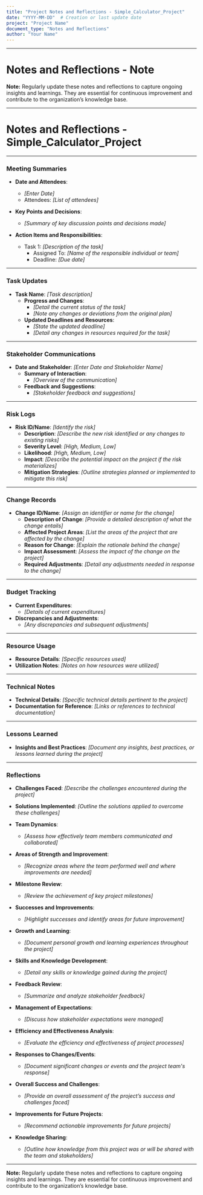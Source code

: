 ```yaml
---
title: "Project Notes and Reflections - Simple_Calculator_Project"
date: "YYYY-MM-DD"  # Creation or last update date
project: "Project Name"
document_type: "Notes and Reflections"
author: "Your Name"
---
```

---
# Notes and Reflections - Note

**Note:** Regularly update these notes and reflections to capture ongoing insights and learnings. They are essential for continuous improvement and contribute to the organization’s knowledge base.

--- 
# Notes and Reflections - Simple_Calculator_Project

---

### **Meeting Summaries**

- **Date and Attendees**:  
  - *[Enter Date]*  
  - Attendees: *[List of attendees]*  

- **Key Points and Decisions**:  
  - *[Summary of key discussion points and decisions made]*

- **Action Items and Responsibilities**:  
  - Task 1: *[Description of the task]*  
    - Assigned To: *[Name of the responsible individual or team]*  
    - Deadline: *[Due date]*

---

### **Task Updates**

- **Task Name**: *[Task description]*  
  - **Progress and Changes**:  
    - *[Detail the current status of the task]*  
    - *[Note any changes or deviations from the original plan]*  
  - **Updated Deadlines and Resources**:  
    - *[State the updated deadline]*  
    - *[Detail any changes in resources required for the task]*

---

### **Stakeholder Communications**

- **Date and Stakeholder**: *[Enter Date and Stakeholder Name]*  
  - **Summary of Interaction**:  
    - *[Overview of the communication]*  
  - **Feedback and Suggestions**:  
    - *[Stakeholder feedback and suggestions]*

---

### **Risk Logs**

- **Risk ID/Name**: *[Identify the risk]*  
  - **Description**: *[Describe the new risk identified or any changes to existing risks]*  
  - **Severity Level**: *[High, Medium, Low]*  
  - **Likelihood**: *[High, Medium, Low]*  
  - **Impact**: *[Describe the potential impact on the project if the risk materializes]*  
  - **Mitigation Strategies**: *[Outline strategies planned or implemented to mitigate this risk]*

---

### **Change Records**

- **Change ID/Name**: *[Assign an identifier or name for the change]*  
  - **Description of Change**: *[Provide a detailed description of what the change entails]*  
  - **Affected Project Areas**: *[List the areas of the project that are affected by the change]*  
  - **Reason for Change**: *[Explain the rationale behind the change]*  
  - **Impact Assessment**: *[Assess the impact of the change on the project]*  
  - **Required Adjustments**: *[Detail any adjustments needed in response to the change]*

---

### **Budget Tracking**

- **Current Expenditures**:  
  - *[Details of current expenditures]*  
- **Discrepancies and Adjustments**:  
  - *[Any discrepancies and subsequent adjustments]*

---

### **Resource Usage**

- **Resource Details**: *[Specific resources used]*  
- **Utilization Notes**: *[Notes on how resources were utilized]*

---

### **Technical Notes**

- **Technical Details**: *[Specific technical details pertinent to the project]*  
- **Documentation for Reference**: *[Links or references to technical documentation]*

---

### **Lessons Learned**

- **Insights and Best Practices**: *[Document any insights, best practices, or lessons learned during the project]*

---

### **Reflections**

- **Challenges Faced**: *[Describe the challenges encountered during the project]*  
- **Solutions Implemented**: *[Outline the solutions applied to overcome these challenges]*

- **Team Dynamics**:  
  - *[Assess how effectively team members communicated and collaborated]*  
- **Areas of Strength and Improvement**:  
  - *[Recognize areas where the team performed well and where improvements are needed]*

- **Milestone Review**:  
  - *[Review the achievement of key project milestones]*  
- **Successes and Improvements**:  
  - *[Highlight successes and identify areas for future improvement]*

- **Growth and Learning**:  
  - *[Document personal growth and learning experiences throughout the project]*  
- **Skills and Knowledge Development**:  
  - *[Detail any skills or knowledge gained during the project]*

- **Feedback Review**:  
  - *[Summarize and analyze stakeholder feedback]*  
- **Management of Expectations**:  
  - *[Discuss how stakeholder expectations were managed]*

- **Efficiency and Effectiveness Analysis**:  
  - *[Evaluate the efficiency and effectiveness of project processes]*

- **Responses to Changes/Events**:  
  - *[Document significant changes or events and the project team's response]*

- **Overall Success and Challenges**:  
  - *[Provide an overall assessment of the project’s success and challenges faced]*

- **Improvements for Future Projects**:  
  - *[Recommend actionable improvements for future projects]*

- **Knowledge Sharing**:  
  - *[Outline how knowledge from this project was or will be shared with the team and stakeholders]*

---

**Note:** Regularly update these notes and reflections to capture ongoing insights and learnings. They are essential for continuous improvement and contribute to the organization’s knowledge base.